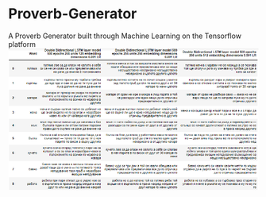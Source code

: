 # Proverb-Generator
A Proverb Generator built through Machine Learning on the Tensorflow platform
![Generators_Preview](Generators_Preview.png)
